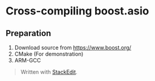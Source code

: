# Cross-compiling boost.asio

## Preparation
1. Download source from https://www.boost.org/
2. CMake (For demonstration)
3. ARM-GCC


> Written with [StackEdit](https://stackedit.io/).
<!--stackedit_data:
eyJoaXN0b3J5IjpbMjYwOTU5NTgxLDgwNDgzMzEwNl19
-->